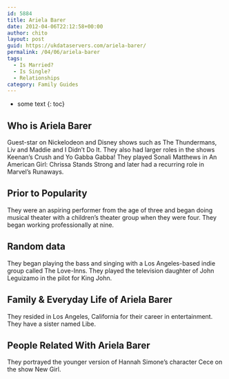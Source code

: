```yaml
---
id: 5884
title: Ariela Barer
date: 2012-04-06T22:12:58+00:00
author: chito
layout: post
guid: https://ukdataservers.com/ariela-barer/
permalink: /04/06/ariela-barer
tags:
  - Is Married?
  - Is Single?
  - Relationships
category: Family Guides
---
```


* some text
{: toc}
          
          
## Who is  Ariela Barer
                  
                  
                  
Guest-star on Nickelodeon and Disney shows such as The Thundermans, Liv and Maddie and I Didn&#8217;t Do It. They also had larger roles in the shows Keenan&#8217;s Crush and Yo Gabba Gabba! They played Sonali Matthews in An American Girl: Chrissa Stands Strong and later had a recurring role in Marvel&#8217;s Runaways.
                  
                
                
                
## Prior to Popularity 
                  
                  
                  
They were an aspiring performer from the age of three and began doing musical theater with a children&#8217;s theater group when they were four. They began working professionally at nine.
                  
                
                
                
## Random data 
                  
                  
                  
They began playing the bass and singing with a Los Angeles-based indie group called The Love-Inns. They played the television daughter of John Leguizamo in the pilot for King John.
                  
                
                
                
## Family & Everyday Life of Ariela Barer
                  
                  
                  
They resided in Los Angeles, California for their career in entertainment. They have a sister named Libe.
                  
                
                
                
## People Related With  Ariela Barer
                  
                  
                  
They portrayed the younger version of Hannah Simone&#8217;s character Cece on the show New Girl. 
                  
                
              
            
          
          
          
    
    
  
